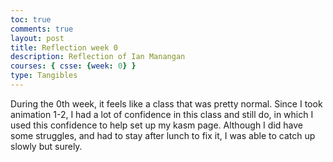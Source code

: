 ```yaml
---
toc: true
comments: true
layout: post
title: Reflection week 0
description: Reflection of Ian Manangan
courses: { csse: {week: 0} }
type: Tangibles
---
```


During the 0th week, it feels like a class that was pretty normal. Since I took animation 1-2, I had a lot of confidence in this class and still do, in which I used this confidence to help set up my kasm page. Although I did have some struggles, and had to stay after lunch to fix it, I was able to catch up slowly but surely.